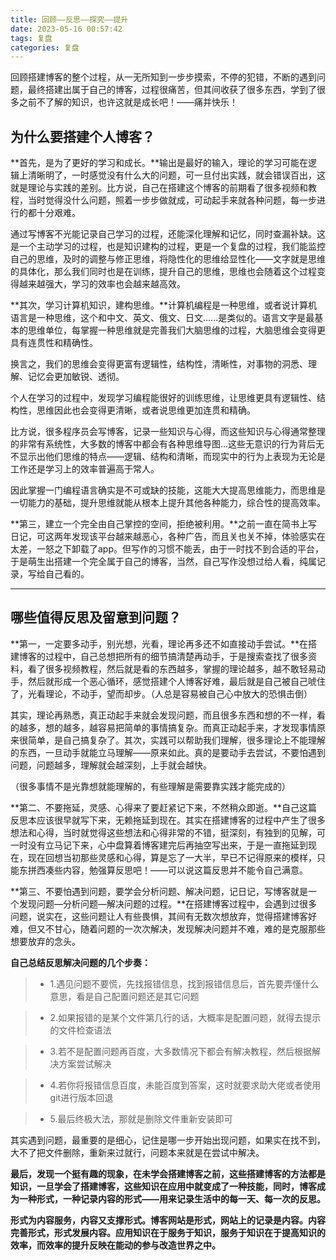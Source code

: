 ```yaml
---
title: 回顾——反思——探究——提升
date: 2023-05-16 00:57:42
tags: 复盘
categories: 复盘
---
```


回顾搭建博客的整个过程，从一无所知到一步步摸索，不停的犯错，不断的遇到问题，最终搭建出属于自己的博客，过程很痛苦，但其间收获了很多东西，学到了很多之前不了解的知识，也许这就是成长吧！——痛并快乐！

## 为什么要搭建个人博客？

**首先，是为了更好的学习和成长。**输出是最好的输入，理论的学习可能在逻辑上清晰明了，一时感觉没有什么大的问题，可一旦付出实践，就会错误百出，这就是理论与实践的差别。比方说，自己在搭建这个博客的前期看了很多视频和教程，当时觉得没什么问题，照着一步步做就成，可动起手来就各种问题，每一步进行的都十分艰难。

通过写博客不光能记录自己学习的过程，还能深化理解和记忆，同时查漏补缺。这是一个主动学习的过程，也是知识建构的过程，更是一个复盘的过程，我们能监控自己的思维，及时的调整与修正思维，将隐性化的思维给显性化——文字就是思维的具体化，那么我们同时也是在训练，提升自己的思维，思维也会随着这个过程变得越来越强大，学习的效率也会越来越高效。

**其次，学习计算机知识，建构思维。**计算机编程是一种思维，或者说计算机语言是一种思维，这个和中文、英文、俄文、日文......是类似的。语言文字是最基本的思维单位，每掌握一种思维就是完善我们大脑思维的过程，大脑思维会变得更具有连贯性和精确性。

换言之，我们的思维会变得更富有逻辑性，结构性，清晰性，对事物的洞悉、理解、记忆会更加敏锐、透彻。

个人在学习的过程中，发现学习编程能很好的训练思维，让思维更具有逻辑性、结构性，思维因此也会变得更清晰，或者说思维更加连贯和精确。

比方说，很多程序员会写博客，记录一些知识与心得，而这些知识与心得通常整理的非常有系统性，大多数的博客中都会有各种思维导图...这些无意识的行为背后无不显示出他们思维的特点——逻辑、结构和清晰，而现实中的行为上表现为无论是工作还是学习上的效率普遍高于常人。

因此掌握一门编程语言确实是不可或缺的技能，这能大大提高思维能力，而思维是一切能力的基础，提升思维就能从根本上提升其他各种能力，综合性的提高效率。

**第三，建立一个完全由自己掌控的空间，拒绝被利用。**之前一直在简书上写日记，可这两年发现该平台越来越恶心，各种广告，而且关也关不掉，体验感实在太差，一怒之下卸载了app。但写作的习惯不能丢，由于一时找不到合适的平台，于是萌生出搭建一个完全属于自己的博客，当然，自己写作没想过给人看，纯属记录，写给自己看的。

***

## 哪些值得反思及留意到问题？

**第一，一定要多动手，别光想，光看，理论再多还不如直接动手尝试。**在搭建博客的过程中，自己总想把所有的细节搞清楚再动手，于是搜索查找了很多资料，看了很多视频教程，然后就是看的东西越多，掌握的理论越多，越不敢轻易动手，然后就形成一个恶心循环，感觉搭建个人博客好难，最后就是自己被自己唬住了，光看理论，不动手，望而却步。（人总是容易被自己心中放大的恐惧击倒）

其实，理论再熟悉，真正动起手来就会发现问题，而且很多东西和想的不一样，看的越多，想的越多，越容易把简单的事情搞复杂。而真正动起手来，才发现事情原来很简单，是自己搞复杂了。其次，实践可以帮助我们理解，很多理论上不能理解的东西，一旦动手就能立马理解——原来如此。真的是要动手去尝试，不要怕遇到问题，问题越多，理解就会越深刻，上手就会越快。

（很多事情不是光靠想就能理解的，有些理解是需要靠实践才能完成的）

**第二、不要拖延，灵感、心得来了要赶紧记下来，不然稍众即逝。**自己这篇反思本应该很早就写下来，无赖拖延到现在。其实在搭建博客的过程中产生了很多想法和心得，当时就觉得这些想法和心得非常的不错，挺深刻，有独到的见解，可一时没有立马记下来，心中盘算着博客建完后再抽空写出来，于是一直拖延到现在，现在回想当初那些灵感和心得，算是忘了一大半，早已不记得原来的模样，只能东拼西凑些内容，勉强算反思吧！——可以说这篇反思并不能令自己满意。

**第三、不要怕遇到问题，要学会分析问题、解决问题，记日记，写博客就是一个发现问题—分析问题—解决问题的过程。**在搭建博客过程中，会遇到过很多问题，说实在，这些问题让人有些畏惧，其间有无数次想放弃，觉得搭建博客好难，但又不甘心，随着问题的一次次解决，发现解决问题并不难，难的是克服那些想要放弃的念头。

**自己总结反思解决问题的几个步奏：**

> * 1.遇见问题不要慌，先找报错信息，找到报错信息后，首先要弄懂什么意思，看是自己配置问题还是其它问题

> * 2.如果报错的是某个文件第几行的话，大概率是配置问题，就得去提示的文件检查语法

> * 3.若不是配置问题再百度，大多数情况下都会有解决教程，然后根据解决方案尝试解决

> * 4.若你将报错信息百度，未能百度到答案，这时就要求助大佬或者使用git进行版本回退

> * 5.最后终极大法，那就是删除文件重新安装即可

其实遇到问题，最重要的是细心，记住是哪一步开始出现问题，如果实在找不到，大不了把文件删除，重新来过就行，问题本来就是在尝试中解决。

**最后，发现一个挺有趣的现象，在未学会搭建博客之前，这些搭建博客的方法都是知识，一旦学会了搭建博客，这些知识在应用中就变成了一种技能，同时，博客成为一种形式，一种记录内容的形式——用来记录生活中的每一天、每一次的反思。**

**形式为内容服务，内容又支撑形式。博客网站是形式，网站上的记录是内容。内容完善形式，形式发展内容。应用知识在于服务于知识，服务于知识在于提高知识的效率，而效率的提升反映在能动的参与改造世界之中。**
